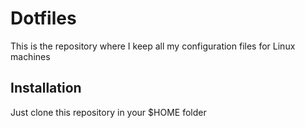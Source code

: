 # Dotfiles

This is the repository where I keep all my configuration files for Linux machines

## Installation

Just clone this repository in your $HOME folder
